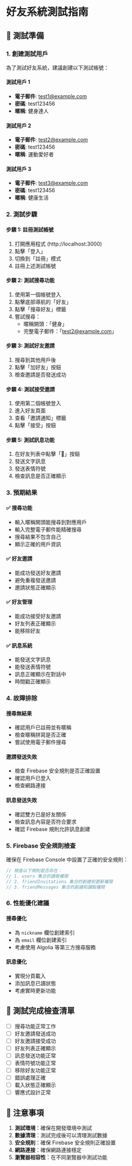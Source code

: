 # 好友系統測試指南

## 🧪 測試準備

### 1. 創建測試用戶

為了測試好友系統，建議創建以下測試帳號：

#### 測試用戶 1

- **電子郵件**: test1@example.com
- **密碼**: test123456
- **暱稱**: 健身達人

#### 測試用戶 2

- **電子郵件**: test2@example.com
- **密碼**: test123456
- **暱稱**: 運動愛好者

#### 測試用戶 3

- **電子郵件**: test3@example.com
- **密碼**: test123456
- **暱稱**: 健康生活

### 2. 測試步驟

#### 步驟 1: 註冊測試帳號

1. 打開應用程式 (http://localhost:3000)
2. 點擊「登入」
3. 切換到「註冊」模式
4. 註冊上述測試帳號

#### 步驟 2: 測試搜尋功能

1. 使用第一個帳號登入
2. 點擊底部導航的「好友」
3. 點擊「搜尋好友」標籤
4. 嘗試搜尋：
   - 暱稱開頭：「健身」
   - 完整電子郵件：「test2@example.com」

#### 步驟 3: 測試好友邀請

1. 搜尋到其他用戶後
2. 點擊「加好友」按鈕
3. 檢查邀請是否發送成功

#### 步驟 4: 測試接受邀請

1. 使用第二個帳號登入
2. 進入好友頁面
3. 查看「邀請通知」標籤
4. 點擊「接受」按鈕

#### 步驟 5: 測試訊息功能

1. 在好友列表中點擊「💬」按鈕
2. 發送文字訊息
3. 發送表情符號
4. 檢查訊息是否正確顯示

### 3. 預期結果

#### ✅ 搜尋功能

- 輸入暱稱開頭能搜尋到對應用戶
- 輸入完整電子郵件能精確搜尋
- 搜尋結果不包含自己
- 顯示正確的用戶資訊

#### ✅ 好友邀請

- 能成功發送好友邀請
- 避免重複發送邀請
- 邀請狀態正確顯示

#### ✅ 好友管理

- 能成功接受好友邀請
- 好友列表正確顯示
- 能移除好友

#### ✅ 訊息系統

- 能發送文字訊息
- 能發送表情符號
- 訊息正確顯示在對話中
- 時間戳正確顯示

### 4. 故障排除

#### 搜尋無結果

- 確認用戶已註冊並有暱稱
- 檢查暱稱拼寫是否正確
- 嘗試使用電子郵件搜尋

#### 邀請發送失敗

- 檢查 Firebase 安全規則是否正確設置
- 確認用戶已登入
- 檢查網路連接

#### 訊息發送失敗

- 確認雙方已是好友關係
- 檢查訊息內容是否符合要求
- 確認 Firebase 規則允許訊息創建

### 5. Firebase 安全規則檢查

確保在 Firebase Console 中設置了正確的安全規則：

```javascript
// 檢查以下規則是否存在：
// 1. users 集合的讀取權限
// 2. friendInvitations 集合的創建和更新權限
// 3. friendMessages 集合的創建和讀取權限
```

### 6. 性能優化建議

#### 搜尋優化

- 為 `nickname` 欄位創建索引
- 為 `email` 欄位創建索引
- 考慮使用 Algolia 等第三方搜尋服務

#### 訊息優化

- 實現分頁載入
- 添加訊息已讀狀態
- 考慮實時更新功能

## 🎯 測試完成檢查清單

- [ ] 搜尋功能正常工作
- [ ] 好友邀請發送成功
- [ ] 好友邀請接受成功
- [ ] 好友列表正確顯示
- [ ] 訊息發送功能正常
- [ ] 表情符號功能正常
- [ ] 移除好友功能正常
- [ ] 錯誤處理正確
- [ ] 載入狀態正確顯示
- [ ] 響應式設計正常

## 📝 注意事項

1. **測試環境**：確保在開發環境中測試
2. **數據清理**：測試完成後可以清理測試數據
3. **安全規則**：確保 Firebase 安全規則正確設置
4. **網路連接**：確保網路連接穩定
5. **瀏覽器相容性**：在不同瀏覽器中測試功能
